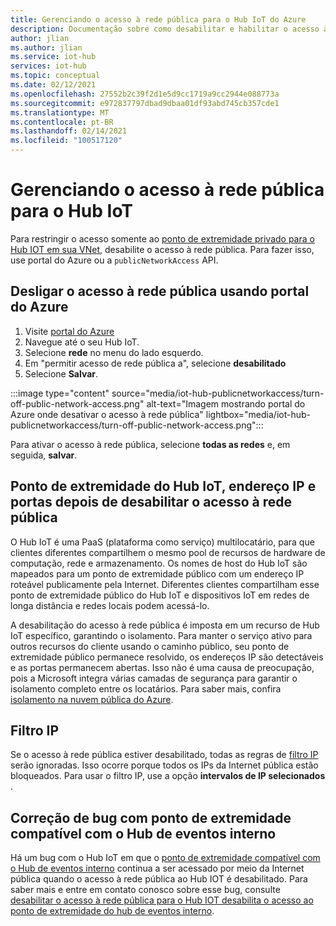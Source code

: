 ```yaml
---
title: Gerenciando o acesso à rede pública para o Hub IoT do Azure
description: Documentação sobre como desabilitar e habilitar o acesso à rede pública para o Hub IoT
author: jlian
ms.author: jlian
ms.service: iot-hub
services: iot-hub
ms.topic: conceptual
ms.date: 02/12/2021
ms.openlocfilehash: 27552b2c39f2d1e5d9cc1719a9cc2944e088773a
ms.sourcegitcommit: e972837797dbad9dbaa01df93abd745cb357cde1
ms.translationtype: MT
ms.contentlocale: pt-BR
ms.lasthandoff: 02/14/2021
ms.locfileid: "100517120"
---
```

# <a name="managing-public-network-access-for-your-iot-hub"></a>Gerenciando o acesso à rede pública para o Hub IoT

Para restringir o acesso somente ao [ponto de extremidade privado para o Hub IOT em sua VNet](virtual-network-support.md), desabilite o acesso à rede pública. Para fazer isso, use portal do Azure ou a `publicNetworkAccess` API. 

## <a name="turn-off-public-network-access-using-azure-portal"></a>Desligar o acesso à rede pública usando portal do Azure

1. Visite [portal do Azure](https://portal.azure.com)
2. Navegue até o seu Hub IoT.
3. Selecione **rede** no menu do lado esquerdo.
4. Em "permitir acesso de rede pública a", selecione **desabilitado**
5. Selecione **Salvar**.

:::image type="content" source="media/iot-hub-publicnetworkaccess/turn-off-public-network-access.png" alt-text="Imagem mostrando portal do Azure onde desativar o acesso à rede pública" lightbox="media/iot-hub-publicnetworkaccess/turn-off-public-network-access.png":::

Para ativar o acesso à rede pública, selecione **todas as redes** e, em seguida, **salvar**.

## <a name="iot-hub-endpoint-ip-address-and-ports-after-disabling-public-network-access"></a>Ponto de extremidade do Hub IoT, endereço IP e portas depois de desabilitar o acesso à rede pública

O Hub IoT é uma PaaS (plataforma como serviço) multilocatário, para que clientes diferentes compartilhem o mesmo pool de recursos de hardware de computação, rede e armazenamento. Os nomes de host do Hub IoT são mapeados para um ponto de extremidade público com um endereço IP roteável publicamente pela Internet. Diferentes clientes compartilham esse ponto de extremidade público do Hub IoT e dispositivos IoT em redes de longa distância e redes locais podem acessá-lo. 

A desabilitação do acesso à rede pública é imposta em um recurso de Hub IoT específico, garantindo o isolamento. Para manter o serviço ativo para outros recursos do cliente usando o caminho público, seu ponto de extremidade público permanece resolvido, os endereços IP são detectáveis e as portas permanecem abertas. Isso não é uma causa de preocupação, pois a Microsoft integra várias camadas de segurança para garantir o isolamento completo entre os locatários. Para saber mais, confira [isolamento na nuvem pública do Azure](../security/fundamentals/isolation-choices.md#tenant-level-isolation).

## <a name="ip-filter"></a>Filtro IP 

Se o acesso à rede pública estiver desabilitado, todas as regras de [filtro IP](iot-hub-ip-filtering.md) serão ignoradas. Isso ocorre porque todos os IPs da Internet pública estão bloqueados. Para usar o filtro IP, use a opção **intervalos de IP selecionados** .

## <a name="bug-fix-with-built-in-event-hub-compatible-endpoint"></a>Correção de bug com ponto de extremidade compatível com o Hub de eventos interno

Há um bug com o Hub IoT em que o [ponto de extremidade compatível com o Hub de eventos interno](iot-hub-devguide-messages-read-builtin.md) continua a ser acessado por meio da Internet pública quando o acesso à rede pública ao Hub IOT é desabilitado. Para saber mais e entre em contato conosco sobre esse bug, consulte [desabilitar o acesso à rede pública para o Hub IOT desabilita o acesso ao ponto de extremidade do hub de eventos interno](https://azure.microsoft.com/updates/iot-hub-public-network-access-bug-fix).
